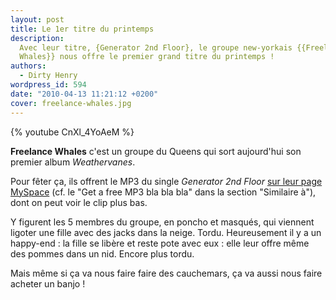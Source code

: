 ```yaml
---
layout: post
title: Le 1er titre du printemps
description:
  Avec leur titre, {Generator 2nd Floor}, le groupe new-yorkais {{Freelance
  Whales}} nous offre le premier grand titre du printemps !
authors:
  - Dirty Henry
wordpress_id: 594
date: "2010-04-13 11:21:12 +0200"
cover: freelance-whales.jpg
---
```


{% youtube CnXl_4YoAeM %}

**Freelance Whales** c'est un groupe du Queens qui sort aujourd'hui son premier
album _Weathervanes_.

Pour fêter ça, ils offrent le MP3 du single _Generator 2nd Floor_
[sur leur page MySpace](http://www.myspace.com/freelancewhales) (cf. le "Get a
free MP3 bla bla bla" dans la section "Similaire à"), dont on peut voir le clip
plus bas.

Y figurent les 5 membres du groupe, en poncho et masqués, qui viennent ligoter
une fille avec des jacks dans la neige. Tordu. Heureusement il y a un
happy-end : la fille se libère et reste pote avec eux : elle leur offre même des
pommes dans un nid. Encore plus tordu.

Mais même si ça va nous faire faire des cauchemars, ça va aussi nous faire
acheter un banjo !
